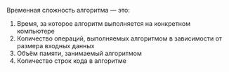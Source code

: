Временная сложность алгоритма — это:
1. Время, за которое алгоритм выполняется на конкретном компьютере
2. Количество операций, выполняемых алгоритмом в зависимости от размера входных данных
3. Объём памяти, занимаемый алгоритмом
4. Количество строк кода в алгоритме